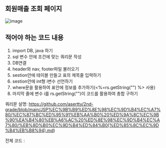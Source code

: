 ## 회원매출 조회 페이지

![image](https://github.com/user-attachments/assets/c7803a98-248d-4ffe-a8ff-2fc73cd5958c)

적어야 하는 코드 내용
-
1. import DB, java 하기
2. sql 변수 안에 조건에 맞는 쿼리문 작성
3. DB연결
4. header와 nav, footer파일 불러오기
5. sestion안에 테이블 만들고 표의 제목줄 입력하기
6. sestion안에 int형 i변수 선언하기
7. where문을 활용하여 표안에 정보를 추가하기(<%=rs.getString("") %> 사용)
8. 마지막 줄에 변수 i를 rs.getString("")이 코드를 활용하여 총합 구하기

쿼리문 설명: https://github.com/asertty/2nd-grade/blob/main/JSP%EC%9B%B9%ED%8E%98%EC%9D%B4%EC%A7%80/%EC%87%BC%ED%95%91%EB%AA%B0%20%ED%9A%8C%EC%9B%90%EA%B4%80%EB%A6%AC%20%ED%8E%98%EC%9D%B4%EC%A7%80/%EB%8D%B0%EC%9D%B4%ED%84%B0(%ED%85%8C%EC%9D%B4%EB%B8%94).md)

전체 코드 : 
